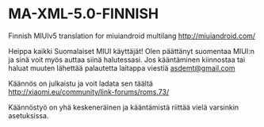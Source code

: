 MA-XML-5.0-FINNISH
==================

Finnish MIUIv5 translation for miuiandroid multilang
http://miuiandroid.com/

Heippa kaikki Suomalaiset MIUI käyttäjät!
Olen päättänyt suomentaa MIUI:n ja sinä voit myös auttaa siinä halutessasi.
Jos kääntäminen kiinnostaa tai haluat muuten lähettää palautetta laitappa viestiä asdemt@gmail.com

Käännös on julkaistu ja voit ladata sen täältä
http://xiaomi.eu/community/link-forums/roms.73/

Käännöstyö on yhä keskeneräinen ja kääntämistä riittää vielä varsinkin asetuksissa.
